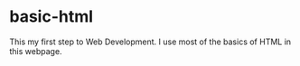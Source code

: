 # basic-html
This my first step to Web Development. I use most of the basics of HTML in this webpage.
